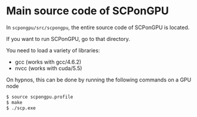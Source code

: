 Main source code of SCPonGPU
========

In `scpongpu/src/scpongpu`, the entire source code of SCPonGPU is located.

If you want to run SCPonGPU, go to that directory.

You need to load a variety of libraries:

 - gcc (works with gcc/4.6.2)
 - nvcc (works with cuda/5.5)


On hypnos, this can be done by running the following commands on a GPU node

```bash
$ source scpongpu.profile
$ make
$ ./scp.exe
```
